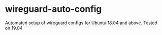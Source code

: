 # wireguard-auto-config
Automated setup of wireguard configs for Ubuntu 18.04 and above.
Tested on 19.04
